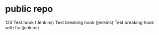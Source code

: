 # public repo
123
Test hook (Jenkins)
Test breaking hook (jenkins)
Test breaking hook with fix (jenkins)
